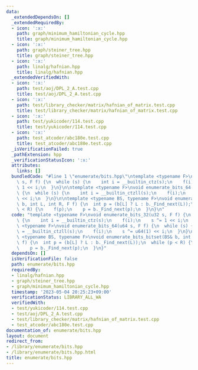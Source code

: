 ```yaml
---
data:
  _extendedDependsOn: []
  _extendedRequiredBy:
  - icon: ':x:'
    path: graph/minimum_hamiltonian_cycle.hpp
    title: graph/minimum_hamiltonian_cycle.hpp
  - icon: ':x:'
    path: graph/steiner_tree.hpp
    title: graph/steiner_tree.hpp
  - icon: ':x:'
    path: linalg/hafnian.hpp
    title: linalg/hafnian.hpp
  _extendedVerifiedWith:
  - icon: ':x:'
    path: test/aoj/DPL_2_A.test.cpp
    title: test/aoj/DPL_2_A.test.cpp
  - icon: ':x:'
    path: test/library_checker/matrix/hafnian_of_matrix.test.cpp
    title: test/library_checker/matrix/hafnian_of_matrix.test.cpp
  - icon: ':x:'
    path: test/yukicoder/114.test.cpp
    title: test/yukicoder/114.test.cpp
  - icon: ':x:'
    path: test_atcoder/abc180e.test.cpp
    title: test_atcoder/abc180e.test.cpp
  _isVerificationFailed: true
  _pathExtension: hpp
  _verificationStatusIcon: ':x:'
  attributes:
    links: []
  bundledCode: "#line 1 \"enumerate/bits.hpp\"\ntemplate <typename F>\nvoid enumerate_bits_32(u32\
    \ s, F f) {\n  while (s) {\n    int i = __builtin_ctz(s);\n    f(i);\n    s ^=\
    \ 1 << i;\n  }\n}\n\ntemplate <typename F>\nvoid enumerate_bits_64(u64 s, F f)\
    \ {\n  while (s) {\n    int i = __builtin_ctzll(s);\n    f(i);\n    s ^= u64(1)\
    \ << i;\n  }\n}\n\ntemplate <typename BS, typename F>\nvoid enumerate_bits_bitset(BS&\
    \ b, int L, int R, F f) {\n  int p = (b[L] ? L : b._Find_next(L));\n  while (p\
    \ < R) {\n    f(p);\n    p = b._Find_next(p);\n  }\n}\n"
  code: "template <typename F>\nvoid enumerate_bits_32(u32 s, F f) {\n  while (s)\
    \ {\n    int i = __builtin_ctz(s);\n    f(i);\n    s ^= 1 << i;\n  }\n}\n\ntemplate\
    \ <typename F>\nvoid enumerate_bits_64(u64 s, F f) {\n  while (s) {\n    int i\
    \ = __builtin_ctzll(s);\n    f(i);\n    s ^= u64(1) << i;\n  }\n}\n\ntemplate\
    \ <typename BS, typename F>\nvoid enumerate_bits_bitset(BS& b, int L, int R, F\
    \ f) {\n  int p = (b[L] ? L : b._Find_next(L));\n  while (p < R) {\n    f(p);\n\
    \    p = b._Find_next(p);\n  }\n}"
  dependsOn: []
  isVerificationFile: false
  path: enumerate/bits.hpp
  requiredBy:
  - linalg/hafnian.hpp
  - graph/steiner_tree.hpp
  - graph/minimum_hamiltonian_cycle.hpp
  timestamp: '2023-05-04 20:25:23+09:00'
  verificationStatus: LIBRARY_ALL_WA
  verifiedWith:
  - test/yukicoder/114.test.cpp
  - test/aoj/DPL_2_A.test.cpp
  - test/library_checker/matrix/hafnian_of_matrix.test.cpp
  - test_atcoder/abc180e.test.cpp
documentation_of: enumerate/bits.hpp
layout: document
redirect_from:
- /library/enumerate/bits.hpp
- /library/enumerate/bits.hpp.html
title: enumerate/bits.hpp
---
```

